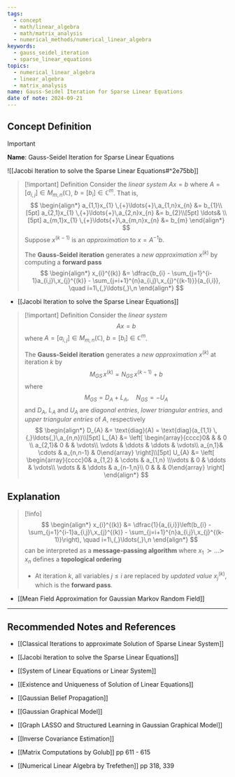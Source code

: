 ```yaml
---
tags:
  - concept
  - math/linear_algebra
  - math/matrix_analysis
  - numerical_methods/numerical_linear_algebra
keywords:
  - gauss_seidel_iteration
  - sparse_linear_equations
topics:
  - numerical_linear_algebra
  - linear_algebra
  - matrix_analysis
name: Gauss-Seidel Iteration for Sparse Linear Equations
date of note: 2024-09-21
---
```


## Concept Definition

>[!important]
>**Name**: Gauss-Seidel Iteration for Sparse Linear Equations

![[Jacobi Iteration to solve the Sparse Linear Equations#^2e75bb]]

>[!important] Definition
>Consider the *linear system* $Ax = b$ where $A = [a_{i,j}] \in M_{m,n}(\mathbb{C})$,  $b = [b_{i}]\in \mathbb{C}^{m}$. That is,
>$$
>\begin{align*}
> a_{1,1}x_{1} \,{+}\ldots{+}\,a_{1,n}x_{n} &= b_{1}\\[5pt]
> a_{2,1}x_{1} \,{+}\ldots{+}\,a_{2,n}x_{n} &= b_{2}\\[5pt]
> \ldots& \\[5pt]
> a_{m,1}x_{1} \,{+}\ldots{+}\,a_{m,n}x_{n} &= b_{m}
>\end{align*}
>$$
>Suppose $x^{(k-1)}$ is an *approximation* to $x = A^{-1}b$. 
>
>The **Gauss-Seidel iteration** generates a *new approximation* $x^{(k)}$ by computing a **forward pass**
>$$
>\begin{align*}
> x_{i}^{(k)}  &= \dfrac{b_{i} - \sum_{j=1}^{i-1}a_{i,j}\,x_{j}^{(k)} -  \sum_{j=i+1}^{n}a_{i,j}\,x_{j}^{(k-1)}}{a_{i,i}}, \quad i=1\,{,}\ldots{,}\,n
>\end{align*}
>$$

- [[Jacobi Iteration to solve the Sparse Linear Equations]]

>[!important] Definition
>Consider the *linear system* $$Ax = b$$ where $A = [a_{i,j}] \in M_{m,n}(\mathbb{C})$,  $b = [b_{i}]\in \mathbb{C}^{m}$. 
>
>The **Gauss-Seidel iteration**  generates a *new approximation* $x^{(k)}$ at iteration $k$ by $$M_{GS}\,x^{(k)} = N_{GS}\,x^{(k-1)} + b$$
>where 
>$$
>M_{GS} = D_{A} + L_{A},\quad N_{GS} = - U_{A}
>$$
>and $D_{A}$, $L_{A}$ and $U_{A}$ are *diagonal entries*, *lower triangular entries*, and *upper triangular entries* of $A$, respectively
>$$
>\begin{align*}
> D_{A} &= \text{diag}(A) = \text{diag}(a_{1,1} \,{,}\ldots{,}\,a_{n,n})\\[5pt] 
> L_{A} &= \left[ \begin{array}{cccc}0&  &  & 0 \\ a_{2,1}& 0 &  & \vdots\\ \vdots & \ddots & \ddots & \vdots\\ a_{n,1}& \cdots & a_{n,n-1} & 0\end{array} \right]\\[5pt]  
> U_{A} &= \left[ \begin{array}{cccc}0& a_{1,2}  & \cdots  & a_{1,n} \\\vdots & 0 & \ddots & \vdots\\ \vdots &  & \ddots & a_{n-1,n}\\ 0 &  &  & 0\end{array} \right]
\end{align*}
>$$

## Explanation

>[!info]
>$$
>\begin{align*}
> x_{i}^{(k)}  &= \dfrac{1}{a_{i,i}}\left(b_{i} - \sum_{j=1}^{i-1}a_{i,j}\,x_{j}^{(k)} -  \sum_{j=i+1}^{n}a_{i,j}\,x_{j}^{(k-1)}\right), \quad i=1\,{,}\ldots{,}\,n
>\end{align*}
>$$
>can be interpreted as a **message-passing algorithm** where $x_{1}\,{\succ}\ldots{\succ}\,x_{n}$ defines a **topological ordering**
>- At iteration $k$, all variables $j \le i$ are replaced by *updated value* $x_{j}^{(k)}$, which is the **forward pass**.

- [[Mean Field Approximation for Gaussian Markov Random Field]]




-----------
##  Recommended Notes and References

- [[Classical Iterations to approximate Solution of Sparse Linear System]]
- [[Jacobi Iteration to solve the Sparse Linear Equations]]

- [[System of Linear Equations or Linear System]]
- [[Existence and Uniqueness of Solution of Linear Equations]]


- [[Gaussian Belief Propagation]]
- [[Gaussian Graphical Model]]
- [[Graph LASSO and Structured Learning in Gaussian Graphical Model]]
- [[Inverse Covariance Estimation]]


- [[Matrix Computations by Golub]] pp 611 - 615
- [[Numerical Linear Algebra by Trefethen]] pp 318, 339